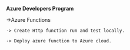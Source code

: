 **Azure Developers Program**

->Azure Functions

    -> Create Http function run and test locally.

    -> Deploy azure function to Azure cloud.
